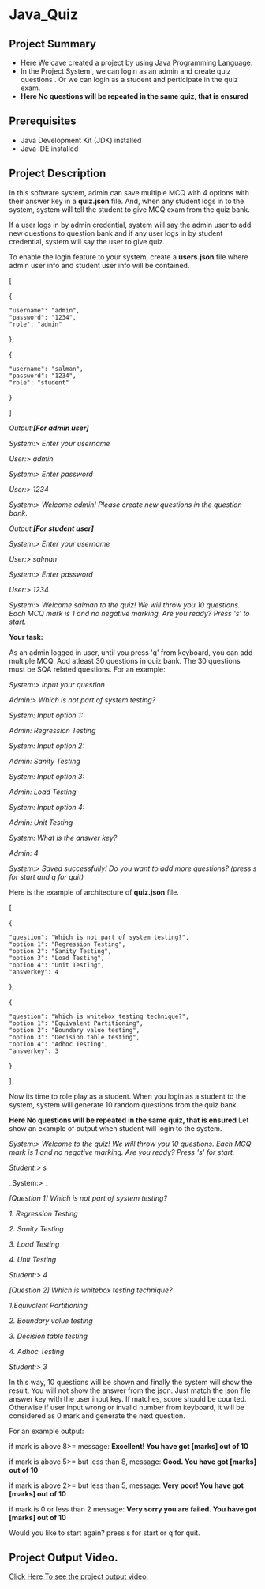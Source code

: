 # Java_Quiz

## Project Summary
- Here We cave created a project by using Java Programming Language.
- In the Project System , we can login as an admin and create quiz questions . Or we can login as a student and perticipate in the quiz exam.
- **Here No questions will be repeated in the same quiz, that is ensured**

## Prerequisites

- Java Development Kit (JDK) installed
- Java IDE installed

## Project Description
In this software system, admin can save multiple MCQ with 4 options with their answer key in a **quiz.json** file. And, when any student logs in to the system, system will tell the student to give MCQ exam from the quiz bank.

If a user logs in by admin credential, system will say the admin user to add new questions to question bank
and if any user logs in  by student credential, system will say the user to give quiz. 

To enable the login feature to your system, create a **users.json** file where admin user info and student user info will be contained.

[

  {
  
    "username": "admin",
    "password": "1234",
    "role": "admin"
  },
  
  {
  
    "username": "salman",
    "password": "1234",
    "role": "student"
    
  }
  
]


_Output:**[For admin user]**_

_System:> Enter your username_

_User:> admin_

_System:> Enter password_

_User:> 1234_

_System:> Welcome admin! Please create new questions in the question bank._ 

_Output:**[For student user]**_

_System:> Enter your username_

_User:> salman_

_System:> Enter password_

_User:> 1234_

_System:> Welcome salman to the quiz! We will throw you 10 questions. Each MCQ mark is 1 and no negative marking. Are you ready? Press 's' to start._


**Your task:**

As an admin logged in user, until you press 'q' from keyboard, you can add multiple MCQ. Add atleast 30 questions in quiz bank. The 30 questions must be SQA related questions. For an 
example:

_System:> Input your question_

_Admin:> Which is not part of system testing?_

_System: Input option 1:_

_Admin: Regression Testing_

_System: Input option 2:_

_Admin: Sanity Testing_

_System: Input option 3:_

_Admin: Load Testing_

_System: Input option 4:_

_Admin: Unit Testing_

_System: What is the answer key?_

_Admin: 4_

_System:> Saved successfully! Do you want to add more questions? (press s for start and q for quit)_


Here is the example of architecture of **quiz.json** file.


[

{

    "question": "Which is not part of system testing?",
    "option 1": "Regression Testing",
    "option 2": "Sanity Testing",
    "option 3": "Load Testing",
    "option 4": "Unit Testing",
    "answerkey": 4
    
  },
  
  {
  
  
    "question": "Which is whitebox testing technique?",
    "option 1": "Equivalent Partitioning",
    "option 2": "Boundary value testing",
    "option 3": "Decision table testing",
    "option 4": "Adhoc Testing",
    "answerkey": 3
      
  }
  
]

Now its time to role play as a student.
When you login as a student to the system, system will generate 10 random questions from the quiz bank. 

**Here No questions will be repeated in the same quiz, that is ensured**
Let show an example of output when student will login to the system.

_System:> Welcome to the quiz! We will throw you 10 questions. Each MCQ mark is 1 and no negative marking. Are you ready? Press 's' for start._

_Student:> s_

_System:> _

_[Question 1] Which is not part of system testing?_

_1. Regression Testing_

_2. Sanity Testing_

_3. Load Testing_

_4. Unit Testing_

_Student:> 4_

_[Question 2] Which is whitebox testing technique?_

_1.Equivalent Partitioning_

_2. Boundary value testing_

_3. Decision table testing_

_4. Adhoc Testing_

_Student:> 3_

In this way, 10 questions will be shown and finally the system will show the result. You will not show the answer from the json. Just match the json file answer key with the user input key. If matches, score should be counted. Otherwise if user input wrong or invalid number from keyboard, it will be considered as 0 mark and generate the next question.

For an example output:

if mark is above 8>= message: **Excellent! You have got [marks] out of 10**

if mark is above 5>= but less than 8, message: **Good. You have got [marks] out of 10**

if mark is above 2>= but less than 5, message: **Very poor! You have got [marks] out of 10**

if mark is 0 or less than 2 message: **Very sorry you are failed. You have got [marks] out of 10**

Would you like to start again? press s for start or q for quit.

## Project Output Video.
[Click Here To see the project output video.](https://drive.google.com/file/d/1byxdnWmQvATUiSgsa3OsaoGUPrIEADqE/view?usp=sharing)
